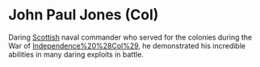 # John Paul Jones (Col)

Daring [Scottish](Scottish) naval commander who served for the colonies during the War of [Independence%20%28Col%29](Independence), he demonstrated his incredible abilities in many daring exploits in battle.